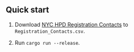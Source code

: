 ## Quick start

1. Download [NYC HPD Registration Contacts][hpd_reg_contacts] to `Registration_Contacts.csv`.

2. Run `cargo run --release`.

[hpd_reg_contacts]: https://data.cityofnewyork.us/Housing-Development/Registration-Contacts/feu5-w2e2
